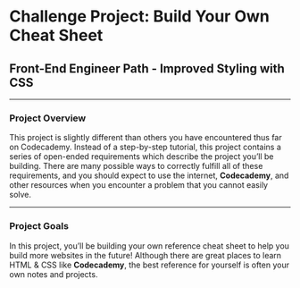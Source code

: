 # Challenge Project: Build Your Own Cheat Sheet
## Front-End Engineer Path - Improved Styling with CSS

___

### Project Overview

This project is slightly different than others you have encountered thus far on Codecademy. Instead of a step-by-step tutorial, this project contains a series of open-ended requirements which describe the project you’ll be building. There are many possible ways to correctly fulfill all of these requirements, and you should expect to use the internet, **Codecademy**, and other resources when you encounter a problem that you cannot easily solve.

___

### Project Goals

In this project, you’ll be building your own reference cheat sheet to help you build more websites in the future! Although there are great places to learn HTML & CSS like **Codecademy**, the best reference for yourself is often your own notes and projects.
